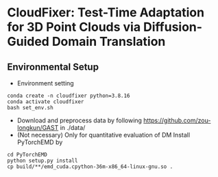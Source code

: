 # CloudFixer: Test-Time Adaptation for 3D Point Clouds via Diffusion-Guided Domain Translation

## Environmental Setup
- Environment setting
```
conda create -n cloudfixer python=3.8.16
conda activate cloudfixer
bash set_env.sh
```
- Download and preprocess data by following https://github.com/zou-longkun/GAST in ./data/
- (Not necessary) Only for quantitative evaluation of DM Install PyTorchEMD by 
```
cd PyTorchEMD
python setup.py install
cp build/**/emd_cuda.cpython-36m-x86_64-linux-gnu.so .
```